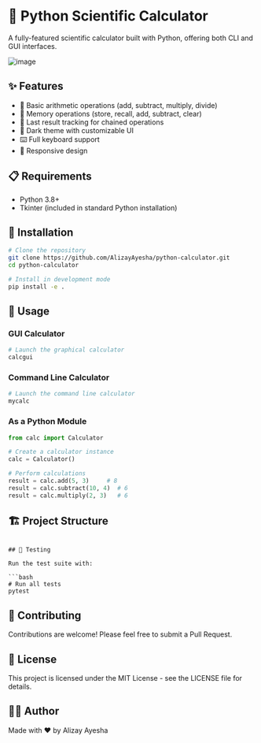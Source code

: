 # 🧮 Python Scientific Calculator

A fully-featured scientific calculator built with Python, offering both CLI and GUI interfaces.

![image](https://github.com/user-attachments/assets/e5aed7d9-c087-469b-acf7-02e71dc7c488)

## ✨ Features

- 🔢 Basic arithmetic operations (add, subtract, multiply, divide)
- 💾 Memory operations (store, recall, add, subtract, clear)
- 🧠 Last result tracking for chained operations
- 🌙 Dark theme with customizable UI
- ⌨️ Full keyboard support
- 📱 Responsive design

## 📋 Requirements

- Python 3.8+
- Tkinter (included in standard Python installation)

## 🚀 Installation

```bash
# Clone the repository
git clone https://github.com/AlizayAyesha/python-calculator.git
cd python-calculator

# Install in development mode
pip install -e .
```

## 📖 Usage

### GUI Calculator

```bash
# Launch the graphical calculator
calcgui
```

### Command Line Calculator

```bash
# Launch the command line calculator
mycalc
```

### As a Python Module

```python
from calc import Calculator

# Create a calculator instance
calc = Calculator()

# Perform calculations
result = calc.add(5, 3)     # 8
result = calc.subtract(10, 4)  # 6
result = calc.multiply(2, 3)   # 6
```

## 🏗️ Project Structure

```

## 🧪 Testing

Run the test suite with:

```bash
# Run all tests
pytest
```

## 🤝 Contributing

Contributions are welcome! Please feel free to submit a Pull Request.

## 📜 License

This project is licensed under the MIT License - see the LICENSE file for details.

## 👩‍💻 Author

Made with ❤️ by Alizay Ayesha
